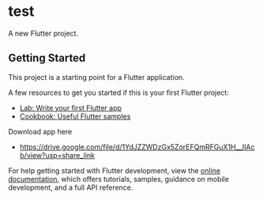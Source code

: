 # test

A new Flutter project.

## Getting Started

This project is a starting point for a Flutter application.

A few resources to get you started if this is your first Flutter project:

- [Lab: Write your first Flutter app](https://docs.flutter.dev/get-started/codelab)
- [Cookbook: Useful Flutter samples](https://docs.flutter.dev/cookbook)

  
Download app here
- https://drive.google.com/file/d/1YdJZZWDzGx5ZorEFQmRFGuX1H__IIAcb/view?usp=share_link

For help getting started with Flutter development, view the
[online documentation](https://docs.flutter.dev/), which offers tutorials,
samples, guidance on mobile development, and a full API reference.
